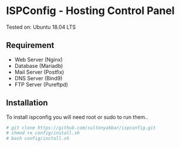 # ISPConfig - Hosting Control Panel

Tested on: Ubuntu 18.04 LTS

## Requirement

- Web Server (Nginx)
- Database (Mariadb)
- Mail Server (Postfix)
- DNS Server (Bind9)
- FTP Server (Pureftpd)

## Installation

To install ispconfig you will need root or sudo to run them..

```bash
# git clone https://github.com/sultonyakbar/ispconfig.git
# chmod +x config/install.sh
# bash config/install.sh
```
